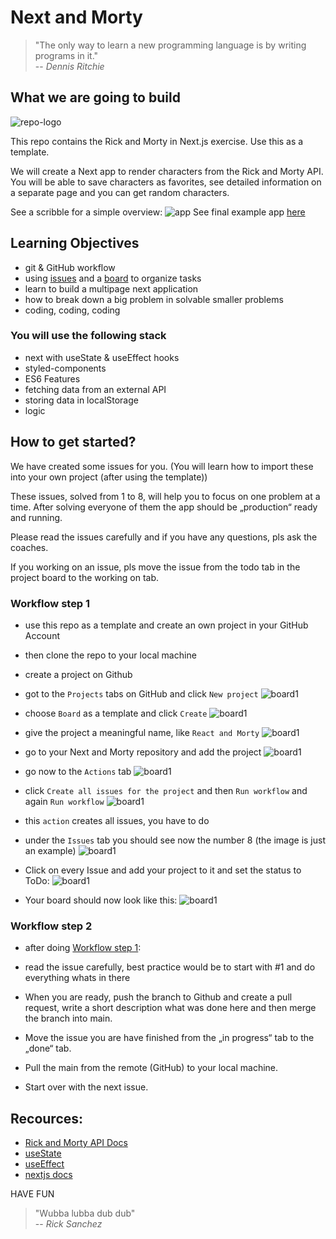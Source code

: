 # Next and Morty

> "The only way to learn a new programming language is by writing programs in it."  
> -- <cite>Dennis Ritchie</cite>

## What we are going to build

![repo-logo](assets/react-and-morty.jpg)

This repo contains the Rick and Morty in Next.js exercise. Use this as a template.

We will create a Next app to render characters from the Rick and Morty API. You will be able to save characters as favorites, see detailed information on a separate page and you can get random characters.

See a scribble for a simple overview:
![app](assets/react-and-morty-app.png)
See final example app [here](https://react-and-morty-eight.vercel.app/)

## Learning Objectives

- git & GitHub workflow
- using [issues](https://docs.github.com/en/issues/tracking-your-work-with-issues/about-issues) and a [board](https://docs.github.com/en/issues/organizing-your-work-with-project-boards/managing-project-boards/about-project-boards) to organize tasks
- learn to build a multipage next application
- how to break down a big problem in solvable smaller problems
- coding, coding, coding

### You will use the following stack

- next with useState & useEffect hooks
- styled-components
- ES6 Features
- fetching data from an external API
- storing data in localStorage
- logic

## How to get started?

We have created some issues for you. (You will learn how to import these into your own project (after using the template))

These issues, solved from 1 to 8, will help you to focus on one problem at a time.
After solving everyone of them the app should be „production“ ready and running.

Please read the issues carefully and if you have any questions, pls ask the coaches.

If you working on an issue, pls move the issue from the todo tab in the project board to the working on tab.

### Workflow step 1

- use this repo as a template and create an own project in your GitHub Account

- then clone the repo to your local machine

- create a project on Github
- got to the `Projects` tabs on GitHub and click `New project`
  ![board1](assets/ram-projects.png)
- choose `Board` as a template and click `Create`
  ![board1](assets/ram-board.png)
- give the project a meaningful name, like `React and Morty`
  ![board1](assets/ram-rename-project.png)
- go to your Next and Morty repository and add the project
  ![board1](assets/ram-add-project.png)
- go now to the `Actions` tab
  ![board1](assets/action.png)
- click `Create all issues for the project` and then `Run workflow` and again `Run workflow`
  ![board1](assets/action2.png)
- this `action` creates all issues, you have to do
- under the `Issues` tab you should see now the number 8 (the image is just an example)
  ![board1](assets/issues.png)
- Click on every Issue and add your project to it and set the status to ToDo:
  ![board1](assets/ram-issues.png)
- Your board should now look like this:
  ![board1](assets/ram-board-done.png)

### Workflow step 2

- after doing [Workflow step 1](#workflow-step-1):
- read the issue carefully, best practice would be to start with #1 and do everything whats in there

- When you are ready, push the branch to Github and create a pull request, write a short description what was done here and then merge the branch into main.

- Move the issue you are have finished from the „in progress“ tab to the „done“ tab.

- Pull the main from the remote (GitHub) to your local machine.

- Start over with the next issue.

## Recources:

- [Rick and Morty API Docs](https://rickandmortyapi.com/documentation/#rest)
- [useState](https://reactwithhooks.netlify.app/docs/hooks-state.html)
- [useEffect](https://reactwithhooks.netlify.app/docs/hooks-effect.html)
- [nextjs docs](https://nextjs.org/docs/getting-started)

HAVE FUN

> "Wubba lubba dub dub"  
> -- <cite>Rick Sanchez</cite>
